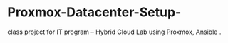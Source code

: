# Proxmox-Datacenter-Setup-
class project for IT program – Hybrid Cloud Lab using Proxmox, Ansible .
